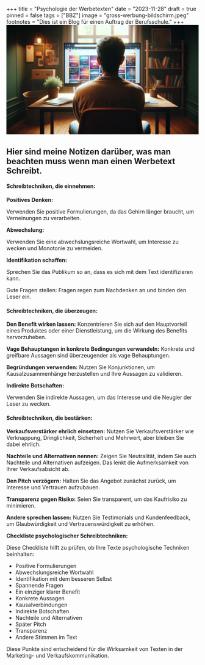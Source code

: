 +++
title = "Psychologie der Werbetexten"
date = "2023-11-28"
draft = true
pinned = false
tags = ["BBZ"]
image = "gross-werbung-bildschirm.jpeg"
footnotes = "Dies ist ein Blog für einen Auftrag der Berufsschule."
+++
![](gross-werbung-bildschirm.jpeg)

## Hier sind meine Notizen darüber, was man beachten muss wenn man einen Werbetext Schreibt.

#### Schreibtechniken, die einnehmen:

 **Positives Denken:** 

Verwenden Sie positive Formulierungen, da das Gehirn länger braucht, um Verneinungen zu verarbeiten. 

**Abwechslung:** 

Verwenden Sie eine abwechslungsreiche Wortwahl, um Interesse zu wecken und Monotonie zu vermeiden. 

**Identifikation schaffen:** 

Sprechen Sie das Publikum so an, dass es sich mit dem Text identifizieren kann. 

Gute Fragen stellen: Fragen regen zum Nachdenken an und binden den Leser ein. 

#### **Schreibtechniken, die überzeugen:**

**Den Benefit wirken lassen:** Konzentrieren Sie sich auf den Hauptvorteil eines Produktes oder einer Dienstleistung, um die Wirkung des Benefits hervorzuheben.

**Vage Behauptungen in konkrete Bedingungen verwandeln:** Konkrete und greifbare Aussagen sind überzeugender als vage Behauptungen.

**Begründungen verwenden:** Nutzen Sie Konjunktionen, um Kausalzusammenhänge herzustellen und Ihre Aussagen zu validieren.

**Indirekte Botschaften:**

Verwenden Sie indirekte Aussagen, um das Interesse und die Neugier der Leser zu wecken.

#### **Schreibtechniken, die bestärken:**

**Verkaufsverstärker ehrlich einsetzen:** Nutzen Sie Verkaufsverstärker wie Verknappung, Dringlichkeit, Sicherheit und Mehrwert, aber bleiben Sie dabei ehrlich.

**Nachteile und Alternativen nennen:** Zeigen Sie Neutralität, indem Sie auch Nachteile und Alternativen aufzeigen. Das lenkt die Aufmerksamkeit von Ihrer Verkaufsabsicht ab.

**Den Pitch verzögern:** Halten Sie das Angebot zunächst zurück, um Interesse und Vertrauen aufzubauen.

**Transparenz gegen Risiko:** Seien Sie transparent, um das Kaufrisiko zu minimieren.

**Andere sprechen lassen:** Nutzen Sie Testimonials und Kundenfeedback, um Glaubwürdigkeit und Vertrauenswürdigkeit zu erhöhen.

**Checkliste psychologischer Schreibtechniken:**

Diese Checkliste hilft zu prüfen, ob Ihre Texte psychologische Techniken beinhalten:

* Positive Formulierungen
* Abwechslungsreiche Wortwahl
* Identifikation mit dem besseren Selbst
* Spannende Fragen
* Ein einziger klarer Benefit
* Konkrete Aussagen
* Kausalverbindungen
* Indirekte Botschaften
* Nachteile und Alternativen
* Später Pitch
* Transparenz
* Andere Stimmen im Text

Diese Punkte sind entscheidend für die Wirksamkeit von Texten in der Marketing- und Verkaufskommunikation.